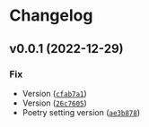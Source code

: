 # Changelog

<!--next-version-placeholder-->

## v0.0.1 (2022-12-29)
### Fix
* Version ([`cfab7a1`](https://github.com/Luferov/graphene-fastapi-subscription/commit/cfab7a13d1c9a5e8bb5a6c5d0d78e1f087065b22))
* Version ([`26c7605`](https://github.com/Luferov/graphene-fastapi-subscription/commit/26c7605e8b6a833857e386dde4beea267643ba31))
* Poetry setting version ([`ae3b878`](https://github.com/Luferov/graphene-fastapi-subscription/commit/ae3b878d6bef4599b496adf1d387eca7235a0447))
